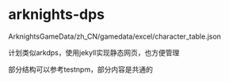# arknights-dps

ArknightsGameData/zh_CN/gamedata/excel/character_table.json

计划类似arkdps，使用jekyll实现静态网页，也方便管理

部分结构可以参考testnpm，部分内容是共通的